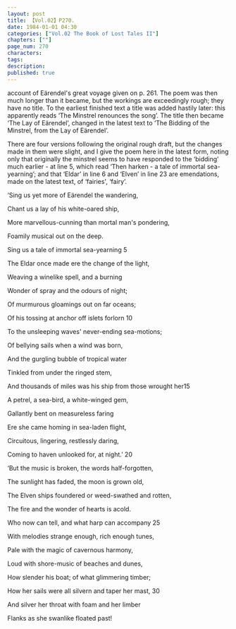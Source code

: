 ```yaml
---
layout: post
title: 【Vol.02】P270.
date: 1984-01-01 04:30
categories: ["Vol.02 The Book of Lost Tales II"]
chapters: [""]
page_num: 270
characters: 
tags: 
description: 
published: true
---
```


<p style="text-indent: 0;">
account of Eärendel's great voyage given on p. 261. The poem was then much longer than it became, but the workings are exceedingly rough; they have no title. To the earliest finished text a title was added hastily later: this apparently reads ‘The Minstrel renounces the song’. The title then became ‘The Lay of Eärendel’, changed in the latest text to ‘The Bidding of the Minstrel, from the Lay of Eärendel’.
</p>

There are four versions following the original rough draft, but the changes made in them were slight, and I give the poem here in the latest form, noting only that originally the minstrel seems to have responded to the ‘bidding’ much earlier - at line 5, which read ‘Then harken - a tale of immortal sea-yearning’; and that ‘Eldar’ in line 6 and ‘Elven’ in line 23 are emendations, made on the latest text, of ‘fairies', ‘fairy’.

‘Sing us yet more of Eärendel the wandering,

Chant us a lay of his white-oared ship,

More marvellous-cunning than mortal man's pondering,

Foamily musical out on the deep.

Sing us a tale of immortal sea-yearning 5

The Eldar once made ere the change of the light,

Weaving a winelike spell, and a burning

Wonder of spray and the odours of night;

Of murmurous gloamings out on far oceans;

Of his tossing at anchor off islets forlorn 10

To the unsleeping waves' never-ending sea-motions;

Of bellying sails when a wind was born,

And the gurgling bubble of tropical water

Tinkled from under the ringed stem,

And thousands of miles was his ship from those wrought her15

A petrel, a sea-bird, a white-winged gem,

Gallantly bent on measureless faring

Ere she came homing in sea-laden flight,

Circuitous, lingering, restlessly daring,

Coming to haven unlooked for, at night.’ 20

‘But the music is broken, the words half-forgotten,

The sunlight has faded, the moon is grown old,

The Elven ships foundered or weed-swathed and rotten,

The fire and the wonder of hearts is acold.

Who now can tell, and what harp can accompany 25

With melodies strange enough, rich enough tunes,

Pale with the magic of cavernous harmony,

Loud with shore-music of beaches and dunes,

How slender his boat; of what glimmering timber;

How her sails were all silvern and taper her mast, 30

And silver her throat with foam and her limber

Flanks as she swanlike floated past!


